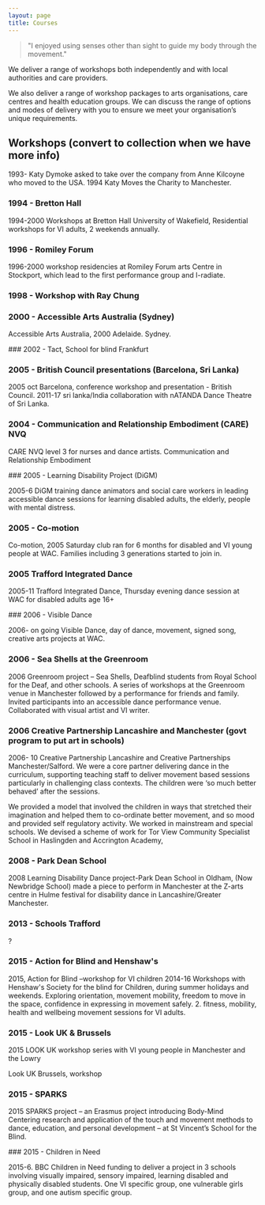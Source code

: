 ```yaml
---
layout: page
title: Courses
---
```


> "I enjoyed using senses other than sight to guide my body through the movement."

We deliver a range of workshops both independently and with local authorities and care providers.

We also deliver a range of workshop packages to arts organisations, care centres and health education groups. We can discuss the range of options and modes of delivery with you to ensure we meet your organisation’s unique requirements.

<!-- What's the important factors here: the partner, what the activity was, other? Do we need loads of info on the specifics or is this more a page to advertise collaborations? -->

## Workshops (convert to collection when we have more info)

1993- Katy Dymoke asked to take over the company from Anne Kilcoyne who moved to the USA. 1994 Katy Moves the Charity to Manchester.

### 1994 - Bretton Hall

1994-2000 Workshops at Bretton Hall University of Wakefield, Residential workshops for VI adults, 2 weekends annually.

### 1996 - Romiley Forum

1996-2000 workshop residencies at Romiley Forum arts Centre in Stockport, which lead to the first performance group and I-radiate.

### 1998 - Workshop with Ray Chung

### 2000 - Accessible Arts Australia (Sydney)

Accessible Arts Australia, 2000 Adelaide. Sydney.

### 2002 - Tact, School for blind Frankfurt

### 2005 - British Council presentations (Barcelona, Sri Lanka)

2005 oct Barcelona, conference workshop and presentation - British Council.
2011-17 sri lanka/India collaboration with nATANDA Dance Theatre of Sri Lanka.

### 2004 - Communication and Relationship Embodiment (CARE) NVQ

CARE NVQ level 3 for nurses and dance artists. Communication and Relationship Embodiment

### 2005 - Learning Disability Project (DiGM)

2005-6 DiGM training dance animators and social care workers in leading accessible dance sessions for learning disabled adults, the elderly, people with mental distress.

### 2005 - Co-motion

Co-motion, 2005 Saturday club ran for 6 months for disabled and VI young people at WAC. Families including 3 generations started to join in.

### 2005 Trafford Integrated Dance

2005-11 Trafford Integrated Dance, Thursday evening dance session at WAC for disabled adults age 16+

### 2006 - Visible Dance

2006- on going Visible Dance, day of dance, movement, signed song, creative arts projects at WAC.

### 2006 - Sea Shells at the Greenroom

2006 Greenroom project – Sea Shells, Deafblind students from Royal School for the Deaf, and other schools. A series of workshops at the Greenroom venue in Manchester followed by a performance for friends and family. Invited participants into an accessible dance performance venue. Collaborated with visual artist and VI writer.

### 2006 Creative Partnership Lancashire and Manchester (govt program to put art in schools)

2006- 10 Creative Partnership Lancashire and Creative Partnerships Manchester/Salford. We were a core partner delivering dance in the curriculum, supporting teaching staff to deliver movement based sessions particularly in challenging class contexts. The children were ‘so much better behaved’ after the sessions.

We provided a model that involved the children in ways that stretched their imagination and helped them to co-ordinate better movement, and so mood and provided self regulatory activity. We worked in mainstream and special schools. We devised a scheme of work for Tor View Community Specialist School in Haslingden and Accrington Academy,

### 2008 - Park Dean School

2008 Learning Disability Dance project-Park Dean School in Oldham, (Now Newbridge School) made a piece to perform in Manchester at the Z-arts centre in Hulme festival for disability dance in Lancashire/Greater Manchester.

### 2013 - Schools Trafford

?

### 2015 - Action for Blind and Henshaw's

2015, Action for Blind –workshop for VI children
2014-16 Workshops with Henshaw's Society for the blind for Children, during summer holidays and weekends. Exploring orientation, movement mobility, freedom to move in the space, confidence in expressing in movement safely. 2. fitness, mobility, health and wellbeing movement sessions for VI adults.

### 2015 - Look UK & Brussels

2015 LOOK UK workshop series with VI young people in Manchester and the Lowry

Look UK Brussels, workshop

### 2015 - SPARKS

2015 SPARKS project – an Erasmus project introducing Body-Mind Centering research and application of the touch and movement methods to dance, education, and personal development – at St Vincent’s School for the Blind.

### 2015 - Children in Need

2015-6. BBC Children in Need funding to deliver a project in 3 schools involving visually impaired, sensory impaired, learning disabled and physically disabled students. One VI specific group, one vulnerable girls group, and one autism specific group.
